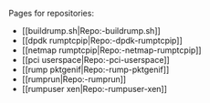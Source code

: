 Pages for repositories:

- [[buildrump.sh|Repo:-buildrump.sh]]
- [[dpdk rumptcpip|Repo:-dpdk-rumptcpip]]
- [[netmap rumptcpip|Repo:-netmap-rumptcpip]]
- [[pci userspace|Repo:-pci-userspace]]
- [[rump pktgenif|Repo:-rump-pktgenif]]
- [[rumprun|Repo:-rumprun]]
- [[rumpuser xen|Repo:-rumpuser-xen]]

